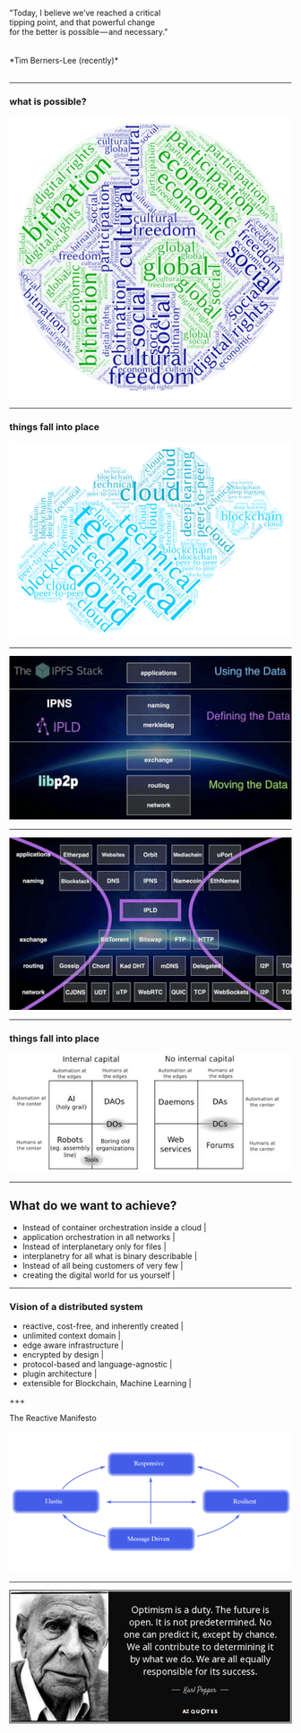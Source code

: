 
<br>
"Today, I believe we’ve reached a critical 
<br> tipping point, and that powerful change 
<br>for the better is possible — and necessary."
<br>
<br>
<br>
*Tim Berners-Lee (recently)*
<br>
<br>



---

### what is possible?

![WordCloud socioeconomics](assets/image/wc_socioeconomics.png)

---

### things fall into place

![WordCloud technical](assets/image/wc_technical.png)

---

![IPFS Stack](assets/image/ipfs-stack.jpg)

---

![IPFS Waist](assets/image/ipfs-thin-waist.jpg)

---


### things fall into place

![WordCloud technical](assets/image/dao-quadrants.jpg)

---

## What do we want to achieve?

- Instead of container orchestration inside a cloud |
- application orchestration in all networks |
- Instead of interplanetary only for files |
- interplanetry for all what is binary describable |
- Instead of all being customers of very few |
- creating the digital world for us yourself |

---

### Vision of a distributed system

- reactive, cost-free, and inherently created |
- unlimited context domain |
- edge aware infrastructure |
- encrypted by design |
- protocol-based and language-agnostic |
- plugin architecture |
- extensible for Blockchain, Machine Learning |

+++

The Reactive Manifesto

![The Reactive Manifesto](assets/image/reactive-manifesto.png)

---

![optimism is a duty](assets/image/quote-optimism-is-a-duty-the-future-is-open-it-is-not-predetermined-no-one-can-predict-it-karl-popper-146-31-11.jpg)

